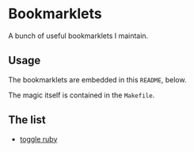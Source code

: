 
# Bookmarklets

A bunch of useful bookmarklets I maintain.

## Usage

The bookmarklets are embedded in this `README`, below.

The magic itself is contained in the `Makefile`.

## The list

* [toggle ruby](javascript:(function()%7Bvar%20id%3D%22c8f38bbf013e6f254dfe129984188c9a2646b793%22%2Cd%3Ddocument%2Cstyle%3Dd.getElementById(id)%3Bstyle%3Fd.head.removeChild(style)%3A(style%3Dd.createElement(%22style%22)%2Cstyle.innerHTML%3D%22rt%20%7B%20visibility%3A%20hidden%3B%20%7D%22%2Cstyle.id%3Did%2Cd.head.appendChild(style))%3B%7D)())

